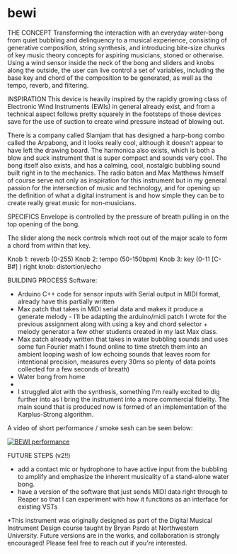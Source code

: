# bewi

THE CONCEPT
Transforming the interaction with an everyday water-bong from quiet bubbling and delinquency to a musical experience, consisting of generative composition, string synthesis, and introducing bite-size chunks of key music theory concepts for aspiring musicians, stoned or otherwise.  
Using a wind sensor inside the neck of the bong and sliders and knobs along the outside, the user can live control a set of variables, including the base key and chord of the composition to be generated, as well as the tempo, reverb, and filtering.

INSPIRATION
This device is heavily inspired by the rapidly growing class of Electronic Wind Instruments (EWIs) in general already exist, and from a technical aspect follows pretty squarely in the footsteps of those devices save for the use of suction to create wind pressure instead of blowing out. 

There is a company called Slamjam that has designed a harp-bong combo called the Arpabong, and it looks really cool, although it doesn’t appear to have left the drawing board.
The harmonica also exists, which is both a blow and suck instrument that is super compact and sounds very cool.
The bong itself also exists, and has a calming, cool, nostalgic bubbling sound built right in to the mechanics.
The radio baton and Max Matthews himself of course serve not only as inspiration for this instrument but in my general passion for the intersection of music and technology, and for opening up the definition of what a digital instrument is and how simple they can be to create really great music for non-musicians.


SPECIFICS
Envelope is controlled by the pressure of breath pulling in on the top opening of the bong. 

The slider along the neck controls which root out of the major scale to form a chord from within that key.

Knob 1: reverb (0-255)
Knob 2: tempo (50-150bpm)
Knob 3: key (0-11 [C-B#] )
right knob: distortion/echo

BUILDING PROCESS
Software:
- Arduino C++ code for sensor inputs with Serial output in MIDI format, already have this
partially written
- Max patch that takes in MIDI serial data and makes it produce a generate melody - I’ll be
adapting the arduino/midi patch I wrote for the previous assignment along with using a key
and chord selector + melody generator a few other students created in my last Max class.
- Max patch already written that takes in water bubbling sounds and uses some fun Fourier
math I found online to time stretch them into an ambient looping wash of low echoing sounds
that leaves room for intentional precision, measures every 30ms so plenty of data points
collected for a few seconds of breath)
- Water bong from home
-
- I struggled alot with the synthesis, something I'm really excited to dig further into as I bring the instrument into a more commercial fidelity. The main sound that is produced now is formed of an implementation of the Karplus-Strong algorithm. 




A video of short performance / smoke sesh can be seen below: 

[![BEWI performance](https://img.youtube.com/vi/IYnsfV5N2n8/0.jpg)](https://www.youtube.com/watch?v=IYnsfV5N2n8)


FUTURE STEPS (v2!!)
- add a contact mic or hydrophone to have active input from the bubbling to amplify and emphasize the inherent musicality of a stand-alone water bong.
- have a version of the software that just sends MIDI data right through to Reaper so that I can experiment with how it functions as an interface for existing VSTs


*This instrument was originally designed as part of the Digital Musical Instrument Design course taught by Bryan Pardo at Northwestern University. Future versions are in the works, and collaboration is strongly encouraged! Please feel free to reach out if you're interested. 
